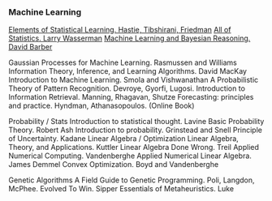 ### Machine Learning
[Elements of Statistical Learning. Hastie, Tibshirani, Friedman](http://www-stat.stanford.edu/~tibs/ElemStatLearn/printings/ESLII_print10.pdf)
[All of Statistics. Larry Wasserman](http://www.ucl.ac.uk/~rmjbale/Stat/wasserman2.pdf)
[Machine Learning and Bayesian Reasoning. David Barber](http://web4.cs.ucl.ac.uk/staff/D.Barber/textbook/090310.pdf)

Gaussian Processes for Machine Learning. Rasmussen and Williams
Information Theory, Inference, and Learning Algorithms. David MacKay
Introduction to Machine Learning. Smola and Vishwanathan
A Probabilistic Theory of Pattern Recognition. Devroye, Gyorfi, Lugosi.
Introduction to Information Retrieval. Manning, Rhagavan, Shutze
Forecasting: principles and practice. Hyndman, Athanasopoulos. (Online Book)

Probability / Stats
Introduction to statistical thought. Lavine
Basic Probability Theory. Robert Ash
Introduction to probability. Grinstead and Snell
Principle of Uncertainty. Kadane
Linear Algebra / Optimization
Linear Algebra, Theory, and Applications. Kuttler
Linear Algebra Done Wrong. Treil
Applied Numerical Computing. Vandenberghe
Applied Numerical Linear Algebra. James Demmel
Convex Optimization. Boyd and Vandenberghe

Genetic Algorithms
A Field Guide to Genetic Programming. Poli, Langdon, McPhee.
Evolved To Win. Sipper
Essentials of Metaheuristics. Luke 
